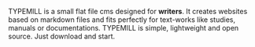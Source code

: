 TYPEMILL is a small flat file cms designed for **writers**. It creates websites based on markdown files and fits perfectly for text-works like studies, manuals or documentations. TYPEMILL is simple, lightweight and open source. Just download and start.